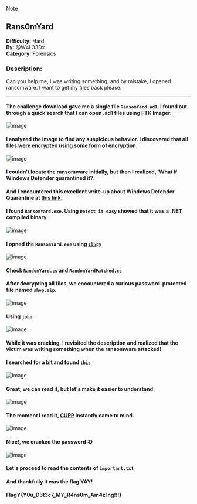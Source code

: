 > [!NOTE]
> ## Rans0mYard
> **Difficulty:** Hard  
**By:** @W4L33Dx  
**Category:** Forensics  
> ### Description:
> Can you help me, I was writing something, and by mistake, I opened ransomware. I want to get my files back please.
---
#### The challenge download gave me a single file `RansomYard.ad1`. I found out through a quick search that I can open .ad1 files using FTK Imager.
![image](https://github.com/0iqx/CyberNights5/assets/165626321/e777ce72-932b-4c39-aef6-53f04a687c68)
#### I analyzed the image to find any suspicious behavior. I discovered that all files were encrypted using some form of encryption. 
![image](https://github.com/0iqx/CyberNights5/assets/165626321/fcbe3c4b-083a-40ad-9ec5-6ea7bd5bdd77)
#### I couldn't locate the ransomware initially, but then I realized, 'What if Windows Defender quarantined it?.
#### And I encountered this excellent write-up about Windows Defender Quarantine at [this link](https://blog.ry4n.org/hackthebox-ctf-confinement-write-up-a4e3b0429e30#2a9e).
#### I found `RansomYard.exe`. Using `Detect it easy` showed that it was a .NET compiled binary.
![image](https://github.com/0iqx/CyberNights5/assets/165626321/85b44adc-afc2-4099-9040-44557507ab75)
#### I opned the `RansomYard.exe` using [`IlSpy`](https://github.com/icsharpcode/ILSpy)
![image](https://github.com/0iqx/CyberNights5/assets/165626321/a16de72f-2b39-459e-abbf-d2c431a5a39f)
#### Check `RandomYard.cs` and `RandomYardPatched.cs`
#### After decrypting all files, we encountered a curious password-protected file named `shop.zip`.
![image](https://github.com/0iqx/CyberNights5/assets/165626321/bd8fac4e-6932-4dca-9604-383203c46ca0)
#### Using [`john`](https://github.com/openwall/john).
![image](https://github.com/0iqx/CyberNights5/assets/165626321/91a9689f-e02a-4b0b-8ea1-4d2da0f0fca9)
#### While it was cracking, I revisited the description and realized that the victim was writing something when the ransomware attacked!
#### I searched for a bit and found [`this`](https://medium.com/@mahmoudsoheem/new-digital-forensics-artifact-from-windows-notepad-527645906b7b)
![image](https://github.com/0iqx/CyberNights5/assets/165626321/db2db032-b17a-4643-b586-4f4c0ac7b76d)
#### Great, we can read it, but let's make it easier to understand.
![image](https://github.com/0iqx/CyberNights5/assets/165626321/c8d655d8-529a-4825-afd1-131ec830cb64)
#### The moment I read it, [CUPP](https://github.com/Mebus/cupp) instantly came to mind.
![image](https://github.com/0iqx/CyberNights5/assets/165626321/99a7cb79-e506-4b04-bcc6-8a449dbf6f98)
#### Nice!, we cracked the password :D
![image](https://github.com/0iqx/CyberNights5/assets/165626321/b844c86e-b5e0-461e-a318-7d6617e7bb16)
#### Let's proceed to read the contents of `important.txt`
#### And thankfully it was the flag YAY!
#### FlagY{Y0u_D3t3c7_MY_R4ns0m_Am4z1ng!!!}
